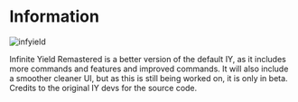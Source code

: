 # Information

![infyield](https://github.com/user-attachments/assets/fdc346e2-14b7-4f15-8588-12d0d3f3cad3)

Infinite Yield Remastered is a better version of the default IY, as it includes more commands and features and improved commands. It will also include a smoother cleaner UI, but as this is still being worked on, it is only in beta.
Credits to the original IY devs for the source code.
